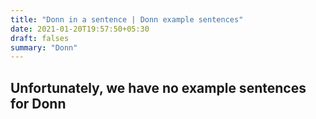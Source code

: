 ```yaml
---
title: "Donn in a sentence | Donn example sentences"
date: 2021-01-20T19:57:50+05:30
draft: falses
summary: "Donn"
---
```

## Unfortunately, we have no example sentences for Donn                 
